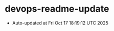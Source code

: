 # devops-readme-update
<!--START_SECTION:activity-->
- Auto-updated at Fri Oct 17 18:19:12 UTC 2025
<!--END_SECTION:activity-->
